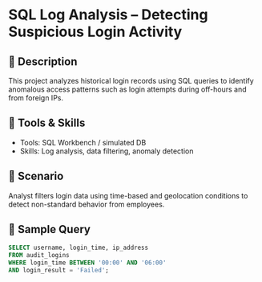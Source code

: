 # SQL Log Analysis – Detecting Suspicious Login Activity

## 📄 Description
This project analyzes historical login records using SQL queries to identify anomalous access patterns such as login attempts during off-hours and from foreign IPs.

## 🧰 Tools & Skills
- Tools: SQL Workbench / simulated DB
- Skills: Log analysis, data filtering, anomaly detection

## 🧪 Scenario
Analyst filters login data using time-based and geolocation conditions to detect non-standard behavior from employees.

## 📝 Sample Query

```sql
SELECT username, login_time, ip_address
FROM audit_logins
WHERE login_time BETWEEN '00:00' AND '06:00'
AND login_result = 'Failed';
